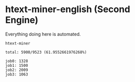# htext-miner-english (Second Engine)

Everything doing here is automated.

```
htext-miner

total: 5900/9523 (61.9552661976268%)

job0: 1328
job1: 1500
job2: 2009
job3: 1063
```